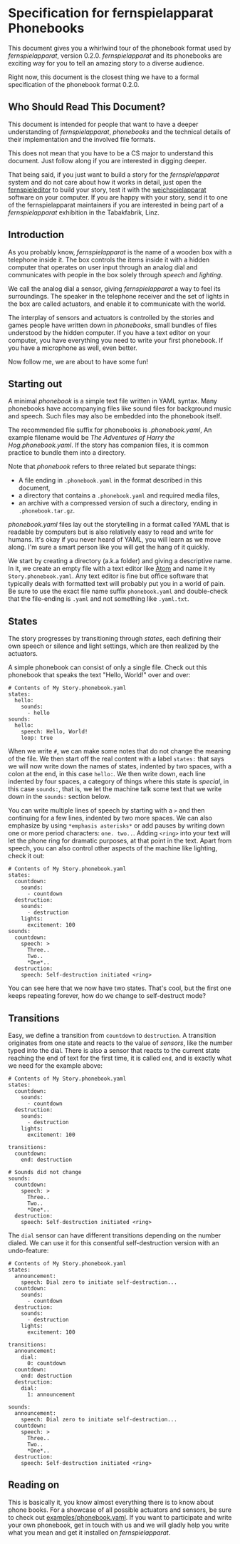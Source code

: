 # Specification for fernspielapparat Phonebooks
This document gives you a whirlwind tour of the phonebook format
used by _fernspielapparat_, version 0.2.0. _fernspielapparat_ and
its phonebooks are exciting way for you to tell an amazing story
to a diverse audience.

Right now, this document is the closest thing we have to a
formal specification of the phonebook format 0.2.0.

## Who Should Read This Document?
This document is intended for people that want to have a deeper
understanding of _fernspielapparat_, _phonebooks_ and the
technical details of their implementation and the involved file
formats.

This does not mean that you have to be a CS major to understand
this document. Just follow along if you are interested in digging
deeper.

That being said, if you just want to build a story for the _fernspielapparat_
system and do not care about how it works in detail, just open
the [fernspieleditor](https://krachzack.github.io/fernspieleditor/)
to build your story, test it with the
[weichspielapparat](https://github.com/krachzack/weichspielapparat)
software on your computer. If you are happy with your story, send it
to one of the fernspielapparat maintainers if you are interested in
being part of a _fernspielapparat_ exhibition in the Tabakfabrik, Linz.

## Introduction
As you probably know, _fernspielapparat_ is the name of a wooden
box with a telephone inside it. The box controls the items inside
it with a hidden computer that operates on user input through an
analog dial and communicates with people in the box solely through
_speech_ and _lighting_.

We call the analog dial a sensor, giving _fernspielapparat_ a
way to feel its surroundings. The speaker in the telephone
receiver and the set of lights in the box are called actuators,
and enable it to communicate with the world.

The interplay of sensors and actuators is controlled by the
stories and games people have written down in _phonebooks_,
small bundles of files understood by the hidden computer. If
you have a text editor on your computer, you have everything
you need to write your first phonebook. If you have a microphone
as well, even better.

Now follow me, we are about to have some fun!

## Starting out
A minimal _phonebook_ is a simple text file written in YAML
syntax. Many phonebooks have accompanying files like sound files
for background music and speech. Such files may also be embedded
into the phonebook itself.

The recommended file suffix for phonebooks is _.phonebook.yaml_,
An example filename would be _The Adventures of Harry the Hog.phonebook.yaml_.
If the story has companion files, it is common practice to bundle
them into a directory.

Note that _phonebook_ refers to three related but separate things:
* A file ending in `.phonebook.yaml` in the format described in this document,
* a directory that contains a `.phonebook.yaml` and required media files,
* an archive with a compressed version of such a directory, ending in `.phonebook.tar.gz`.

_phonebook.yaml_ files lay out the storytelling in
a format called YAML that is readable by computers but is also
relatively easy to read and write for humans. It's okay if you
never heard of YAML, you will learn as we move along. I'm sure
a smart person like you will get the hang of it quickly.

We start by creating a directory (a.k.a folder) and giving a
descriptive name. In it, we create an empty file with a text
editor like [Atom](https://atom.io/) and name it
`My Story.phonebook.yaml`. Any text editor is fine but office software
that typically deals with formatted text will probably put you
in a world of pain. Be sure to use the exact file name suffix
`phonebook.yaml` and double-check that the file-ending is `.yaml`
and not something like `.yaml.txt`.

## States
The story progresses by transitioning through _states_, each
defining their own speech or silence and light settings, which
are then realized by the actuators.

A simple phonebook can consist of only a single file. Check
out this phonebook that speaks the text "Hello, World!" over
and over:

    # Contents of My Story.phonebook.yaml
    states:
      hello:
        sounds:
          - hello
    sounds:
      hello:
        speech: Hello, World!
        loop: true

When we write `#`, we can make some notes that do not change
the meaning of the file. We then start off the real content
with a label `states:` that says we will now write down the
names of states, indented by two spaces, with a colon at the
end, in this case `hello:`. We then write down, each line
indented by four spaces, a category of things where this
state is _special_, in this case `sounds:`, that is, we let
the machine talk some text that we write down in the `sounds:`
section below.

You can write multiple lines of speech by starting with a `>`
and then continuing for a few lines, indented by two more
spaces. We can also emphasize by using `*emphasis asterisks*`
or add pauses by writing down one or more period characters:
`one. two..`. Adding `<ring>` into your text will let the
phone ring for dramatic purposes, at that point in the text.
Apart from speech, you can also control other aspects of the
machine like lighting, check it out:

    # Contents of My Story.phonebook.yaml
    states:
      countdown:
        sounds:
          - countdown
      destruction:
        sounds:
          - destruction
        lights:
          excitement: 100
    sounds:
      countdown:
        speech: >
          Three..
          Two..
          *One*..
      destruction:
        speech: Self-destruction initiated <ring>

You can see here that we now have two states. That's cool,
but the first one keeps repeating forever, how do we change
to self-destruct mode?

## Transitions
Easy, we define a transition from `countdown` to `destruction`.
A transition originates from one state and reacts to the value
of _sensors_, like the number typed into the dial. There is
also a sensor that reacts to the current state reaching the
end of text for the first time, it is called `end`, and is
exactly what we need for the example above:

    # Contents of My Story.phonebook.yaml
    states:
      countdown:
        sounds:
          - countdown
      destruction:
        sounds:
          - destruction
        lights:
          excitement: 100
    
    transitions:
      countdown:
        end: destruction

    # Sounds did not change
    sounds:
      countdown:
        speech: >
          Three..
          Two..
          *One*..
      destruction:
        speech: Self-destruction initiated <ring>

The `dial` sensor can have different transitions depending
on the number dialed. We can use it for this consentful
self-destruction version with an undo-feature:

    # Contents of My Story.phonebook.yaml
    states:
      announcement:
        speech: Dial zero to initiate self-destruction...
      countdown:
        sounds:
          - countdown
      destruction:
        sounds:
          - destruction
        lights:
          excitement: 100
    
    transitions:
      announcement:
        dial:
          0: countdown
      countdown:
        end: destruction
      destruction:
        dial:
          1: announcement

    sounds:
      announcement:
        speech: Dial zero to initiate self-destruction...
      countdown:
        speech: >
          Three..
          Two..
          *One*..
      destruction:
        speech: Self-destruction initiated <ring>

## Reading on
This is basically it, you know almost everything there is
to know about phone books. For a showcase of all possible
actuators and sensors, be sure to check out
[examples/phonebook.yaml](../examples/phonebook.yaml). If you
want to participate and write your own phonebook, get in
touch with us and we will gladly help you write what you
mean and get it installed on _fernspielapparat_.

